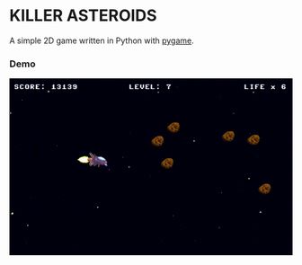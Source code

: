 # KILLER ASTEROIDS

A simple 2D game written in Python with [pygame](https://www.pygame.org/).

### Demo

![Gameplay GIF](/assets/gameplay.gif)
